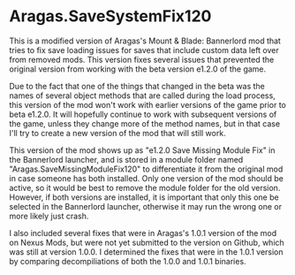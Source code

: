 # Aragas.SaveSystemFix120
This is a modified version of Aragas's Mount & Blade: Bannerlord mod that tries to fix save loading issues for saves that include custom data left over from removed mods. This version fixes several issues that prevented the original version from working with the beta version e1.2.0 of the game.

Due to the fact that one of the things that changed in the beta was the names of several object methods that are called during the load process, this version of the mod won't work with earlier versions of the game prior to beta e1.2.0. It will hopefully continue to work with subsequent versions of the game, unless they change more of the method names, but in that case I'll try to create a new version of the mod that will still work.

This version of the mod shows up as "e1.2.0 Save Missing Module Fix" in the Bannerlord launcher, and is stored in a module folder named "Aragas.SaveMissingModuleFix120" to differentiate it from the original mod in case someone has both installed. Only one version of the mod should be active, so it would be best to remove the module folder for the old version. However, if both versions are installed, it is important that only this one be selected in the Bannerlord launcher, otherwise it may run the wrong one or more likely just crash.

I also included several fixes that were in Aragas's 1.0.1 version of the mod on Nexus Mods, but were not yet submitted to the version on Github, which was still at version 1.0.0.  I determined the fixes that were in the 1.0.1 version by comparing decompiliations of both the 1.0.0 and 1.0.1 binaries.

